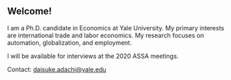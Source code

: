 ## Welcome!

I am a Ph.D. candidate in Economics at Yale University. My primary interests are international trade and labor economics. My research focuses on automation, globalization, and employment.

I will be available for interviews at the 2020 ASSA meetings.

Contact: [daisuke.adachi@yale.edu](mailto:daisuke.adachi@yale.edu)

